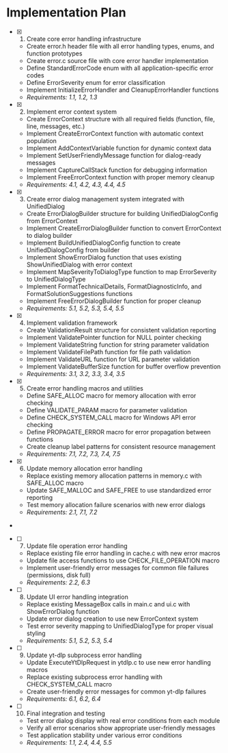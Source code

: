 # Implementation Plan

- [x] 1. Create core error handling infrastructure
  - Create error.h header file with all error handling types, enums, and function prototypes
  - Create error.c source file with core error handler implementation
  - Define StandardErrorCode enum with all application-specific error codes
  - Define ErrorSeverity enum for error classification
  - Implement InitializeErrorHandler and CleanupErrorHandler functions
  - _Requirements: 1.1, 1.2, 1.3_

- [x] 2. Implement error context system
  - Create ErrorContext structure with all required fields (function, file, line, messages, etc.)
  - Implement CreateErrorContext function with automatic context population
  - Implement AddContextVariable function for dynamic context data
  - Implement SetUserFriendlyMessage function for dialog-ready messages
  - Implement CaptureCallStack function for debugging information
  - Implement FreeErrorContext function with proper memory cleanup
  - _Requirements: 4.1, 4.2, 4.3, 4.4, 4.5_

- [x] 3. Create error dialog management system integrated with UnifiedDialog
  - Create ErrorDialogBuilder structure for building UnifiedDialogConfig from ErrorContext
  - Implement CreateErrorDialogBuilder function to convert ErrorContext to dialog builder
  - Implement BuildUnifiedDialogConfig function to create UnifiedDialogConfig from builder
  - Implement ShowErrorDialog function that uses existing ShowUnifiedDialog with error context
  - Implement MapSeverityToDialogType function to map ErrorSeverity to UnifiedDialogType
  - Implement FormatTechnicalDetails, FormatDiagnosticInfo, and FormatSolutionSuggestions functions
  - Implement FreeErrorDialogBuilder function for proper cleanup
  - _Requirements: 5.1, 5.2, 5.3, 5.4, 5.5_

- [x] 4. Implement validation framework
  - Create ValidationResult structure for consistent validation reporting
  - Implement ValidatePointer function for NULL pointer checking
  - Implement ValidateString function for string parameter validation
  - Implement ValidateFilePath function for file path validation
  - Implement ValidateURL function for URL parameter validation
  - Implement ValidateBufferSize function for buffer overflow prevention
  - _Requirements: 3.1, 3.2, 3.3, 3.4, 3.5_

- [x] 5. Create error handling macros and utilities
  - Define SAFE_ALLOC macro for memory allocation with error checking
  - Define VALIDATE_PARAM macro for parameter validation
  - Define CHECK_SYSTEM_CALL macro for Windows API error checking
  - Define PROPAGATE_ERROR macro for error propagation between functions
  - Create cleanup label patterns for consistent resource management
  - _Requirements: 7.1, 7.2, 7.3, 7.4, 7.5_

- [x] 6. Update memory allocation error handling





  - Replace existing memory allocation patterns in memory.c with SAFE_ALLOC macro
  - Update SAFE_MALLOC and SAFE_FREE to use standardized error reporting
  - Test memory allocation failure scenarios with new error dialogs
  - _Requirements: 2.1, 7.1, 7.2_
-


- [ ] 7. Update file operation error handling  

  - Replace existing file error handling in cache.c with new error macros
  - Update file access functions to use CHECK_FILE_OPERATION macro
  - Implement user-friendly error messages for common file failures (permissions, disk full)
  - _Requirements: 2.2, 6.3_

- [ ] 8. Update UI error handling integration
  - Replace existing MessageBox calls in main.c and ui.c with ShowErrorDialog function
  - Update error dialog creation to use new ErrorContext system
  - Test error severity mapping to UnifiedDialogType for proper visual styling
  - _Requirements: 5.1, 5.2, 5.3, 5.4_

- [ ] 9. Update yt-dlp subprocess error handling
  - Update ExecuteYtDlpRequest in ytdlp.c to use new error handling macros
  - Replace existing subprocess error handling with CHECK_SYSTEM_CALL macro
  - Create user-friendly error messages for common yt-dlp failures
  - _Requirements: 6.1, 6.2, 6.4_

- [ ] 10. Final integration and testing
  - Test error dialog display with real error conditions from each module
  - Verify all error scenarios show appropriate user-friendly messages
  - Test application stability under various error conditions
  - _Requirements: 1.1, 2.4, 4.4, 5.5_